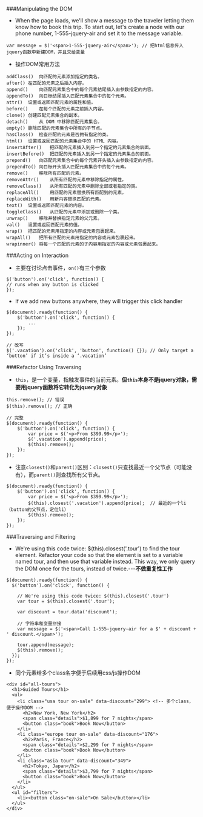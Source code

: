 ﻿###Manipulating the DOM
- When the page loads, we'll show a message to the traveler letting them know how to book this trip. To start out, let's create a <span> node with our phone number, 1-555-jquery-air and set it to the message variable.
```
var message = $('<span>1-555-jquery-air</span>'); // 把html信息传入jquery函数中新建DOM，并且交给变量
```
- 操作DOM常用方法
```
addClass()	向匹配的元素添加指定的类名。
after()	在匹配的元素之后插入内容。
append()	向匹配元素集合中的每个元素结尾插入由参数指定的内容。
appendTo()	向目标结尾插入匹配元素集合中的每个元素。
attr()	设置或返回匹配元素的属性和值。
before()	在每个匹配的元素之前插入内容。
clone()	创建匹配元素集合的副本。
detach()	从 DOM 中移除匹配元素集合。
empty()	删除匹配的元素集合中所有的子节点。
hasClass()	检查匹配的元素是否拥有指定的类。
html()	设置或返回匹配的元素集合中的 HTML 内容。
insertAfter()	把匹配的元素插入到另一个指定的元素集合的后面。
insertBefore()	把匹配的元素插入到另一个指定的元素集合的前面。
prepend()	向匹配元素集合中的每个元素开头插入由参数指定的内容。
prependTo()	向目标开头插入匹配元素集合中的每个元素。
remove()	移除所有匹配的元素。
removeAttr()	从所有匹配的元素中移除指定的属性。
removeClass()	从所有匹配的元素中删除全部或者指定的类。
replaceAll()	用匹配的元素替换所有匹配到的元素。
replaceWith()	用新内容替换匹配的元素。
text()	设置或返回匹配元素的内容。
toggleClass()	从匹配的元素中添加或删除一个类。
unwrap()	移除并替换指定元素的父元素。
val()	设置或返回匹配元素的值。
wrap()	把匹配的元素用指定的内容或元素包裹起来。
wrapAll()	把所有匹配的元素用指定的内容或元素包裹起来。
wrapinner()	将每一个匹配的元素的子内容用指定的内容或元素包裹起来。
```

###Acting on Interaction
- 主要在讨论点击事件，`on()`有三个参数
```
$('button').on('click', function() {
// runs when any button is clicked
});
```
- If we add new buttons anywhere, they will trigger this click handler
```
$(document).ready(function() {
    $('button').on('click', function() {
        ...
    });
});

// 改写
$('.vacation').on('click', 'button', function() {}); // Only target a ‘button’ if it’s inside a ‘.vacation’
```

###Refactor Using Traversing
- `this`，是一个变量，指触发事件的当前元素。**但`this`本身不是jquery对象，需要用jquery函数将它转化为jquery对象**
```
this.remove(); // 错误
$(this).remove(); // 正确

// 完整
$(document).ready(function() {
    $('button').on('click', function() {
        var price = $('<p>From $399.99</p>');
        $('.vacation').append(price);
        $(this).remove();
    });
});
```
- 注意`closest()`和`parent()`区别：`closest()`只查找最近一个父节点（可能没有），而`parent()`则查找所有父节点。
```
$(document).ready(function() {
    $('button').on('click', function() {
        var price = $('<p>From $399.99</p>');
        $(this).closest('.vacation').append(price);  // 最近的一个li（button的父节点，定位li）
        $(this).remove();
    });
});
```
###Traversing and Filtering
- We're using this code twice: $(this).closest('.tour') to find the tour element. Refactor your code so that the element is set to a variable named tour, and then use that variable instead. This way, we only query the DOM once for the tours, instead of twice.---**不做重复性工作**
```
$(document).ready(function() {
  $('button').on('click', function() {
  
    // We're using this code twice: $(this).closest('.tour')
    var tour = $(this).closest('.tour'); 
  
    var discount = tour.data('discount');
    
    // 字符串和变量拼接
    var message = $('<span>Call 1-555-jquery-air for a $' + discount + ' discount.</span>');
    
    tour.append(message);
    $(this).remove();
  });
});
```
- 同个元素给多个class名字便于后续用css/js操作DOM
```
<div id="all-tours">
  <h1>Guided Tours</h1>
  <ul>
    <li class="usa tour on-sale" data-discount="299"> <!-- 多个class，便于操作DOM -->
      <h2>New York, New York</h2>
      <span class="details">$1,899 for 7 nights</span>
      <button class="book">Book Now</button>
    </li>
    <li class="europe tour on-sale" data-discount="176">
      <h2>Paris, France</h2>
      <span class="details">$2,299 for 7 nights</span>
      <button class="book">Book Now</button>
    </li>
    <li class="asia tour" data-discount="349">
      <h2>Tokyo, Japan</h2>
      <span class="details">$3,799 for 7 nights</span>
      <button class="book">Book Now</button>
    </li>
  </ul>
  <ul id="filters">
    <li><button class="on-sale">On Sale</button></li>
  </ul>
</div>
```